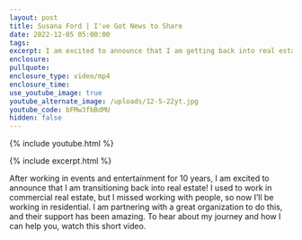 ```yaml
---
layout: post
title: Susana Ford | I've Got News to Share
date: 2022-12-05 05:00:00
tags:
excerpt: I am excited to announce that I am getting back into real estate.
enclosure:
pullquote:
enclosure_type: video/mp4
enclosure_time:
use_youtube_image: true
youtube_alternate_image: /uploads/12-5-22yt.jpg
youtube_code: bFMw3fbBdMU
hidden: false
---
```

{% include youtube.html %}

{% include excerpt.html %}

After working in events and entertainment for 10 years, I am excited to announce that I am transitioning back into real estate\! I used to work in commercial real estate, but I missed working with people, so now I’ll be working in residential. I am partnering with a great organization to do this, and their support has been amazing. To hear about my journey and how I can help you, watch this short video.